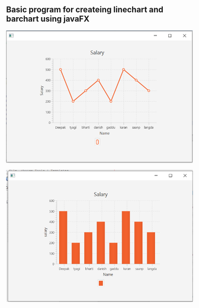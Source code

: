 ##  Basic program for createing linechart and barchart using javaFX

![1](javafxapplication2/Screenshot2.png)

![2](javafxapplication1/Screenshot1.png)
